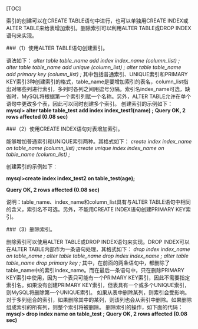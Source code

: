 

[TOC]

索引的创建可以在CREATE TABLE语句中进行，也可以单独用CREATE INDEX或ALTER TABLE来给表增加索引。删除索引可以利用ALTER TABLE或DROP INDEX语句来实现。

###（1）使用ALTER TABLE语句创建索引。

语法如下：
*alter table table_name add index index_name (column_list) ;*
*alter table table_name add unique (column_list) ;*
*alter table table_name add primary key (column_list) ;*
其中包括普通索引、UNIQUE索引和PRIMARY KEY索引3种创建索引的格式，table_name是要增加索引的表名，column_list指出对哪些列进行索引，多列时各列之间用逗号分隔。索引名index_name可选，缺省时，MySQL将根据第一个索引列赋一个名称。另外，ALTER TABLE允许在单个语句中更改多个表，因此可以同时创建多个索引。
创建索引的示例如下：
**mysql> alter table table_test add index index_test1(name) ;**
**Query OK, 2 rows affected (0.08 sec)**

###（2）使用CREATE INDEX语句对表增加索引。

能够增加普通索引和UNIQUE索引两种。其格式如下：
*create index index_name on table_name (column_list) ;create unique index index_name on table_name (column_list) ;*

创建索引的示例如下：

**mysql>create index index_test2 on table_test(age);**

**Query OK, 2 rows affected (0.08 sec)**

说明：table_name、index_name和column_list具有与ALTER TABLE语句中相同的含义，索引名不可选。另外，不能用CREATE INDEX语句创建PRIMARY KEY索引。

###（3）删除索引。

删除索引可以使用ALTER TABLE或DROP INDEX语句来实现。DROP INDEX可以在ALTER TABLE内部作为一条语句处理，其格式如下：
*drop index index_name on table_name ;*
*alter table table_name drop index index_name ;*
*alter table table_name drop primary key ;*
其中，在前面的两条语句中，都删除了table_name中的索引index_name。而在最后一条语句中，只在删除PRIMARY KEY索引中使用，因为一个表只可能有一个PRIMARY KEY索引，因此不需要指定索引名。如果没有创建PRIMARY KEY索引，但表具有一个或多个UNIQUE索引，则MySQL将删除第一个UNIQUE索引。
如果从表中删除某列，则索引会受影响。对于多列组合的索引，如果删除其中的某列，则该列也会从索引中删除。如果删除组成索引的所有列，则整个索引将被删除。
删除索引的操作，如下面的代码：
**mysql> drop index name on table_test ;**
**Query OK, 2 rows affected (0.08 sec)**